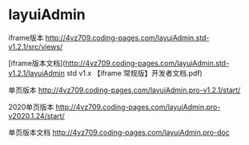 # layuiAdmin

iframe版本 http://4vz709.coding-pages.com/layuiAdmin.std-v1.2.1/src/views/

[iframe版本文档](http://4vz709.coding-pages.com/layuiAdmin.std-v1.2.1/layuiAdmin std v1.x 【iframe 常规版】开发者文档.pdf)

单页版本 http://4vz709.coding-pages.com/layuiAdmin.pro-v1.2.1/start/

2020单页版本 http://4vz709.coding-pages.com/layuiAdmin.pro-v2020.1.24/start/

单页版本文档 http://4vz709.coding-pages.com/layuiAdmin.pro-doc